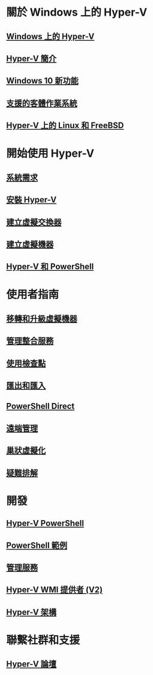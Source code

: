 # 關於 Windows 上的 Hyper-V

## [Windows 上的 Hyper-V](./windows_welcome.md)

## [Hyper-V 簡介](./about/hyperv_on_windows.md)

## [Windows 10 新功能](./about/whats_new.md)

## [支援的客體作業系統](about/supported_guest_os.md)

## [Hyper-V 上的 Linux 和 FreeBSD](https://technet.microsoft.com/library/dn531030.aspx)

# 開始使用 Hyper-V

## [系統需求](quick_start/walkthrough_compatibility.md)

## [安裝 Hyper-V](quick_start/walkthrough_install.md)

## [建立虛擬交換器](quick_start/walkthrough_virtual_switch.md)

## [建立虛擬機器](quick_start/walkthrough_create_vm.md)

## [Hyper-V 和 PowerShell](quick_start/walkthrough_powershell.md)

# 使用者指南

## [移轉和升級虛擬機器](user_guide/migrating_vms.md)

## [管理整合服務](user_guide/managing_ics.md)

## [使用檢查點](user_guide/checkpoints.md)

## [匯出和匯入](user_guide/export_import.md)

## [PowerShell Direct](user_guide/vmsession.md)

## [遠端管理](user_guide/remote_host_management.md)

## [巢狀虛擬化](user_guide/nesting.md)

## [疑難排解](user_guide/troubleshooting.md)

# 開發

## [Hyper-V PowerShell](https://technet.microsoft.com/library/hh848559.aspx)

## [PowerShell 範例](develop/powershell_snippets.md)

## [管理服務](develop/make_mgmt_service.md)

## [Hyper-V WMI 提供者 (V2)](https://msdn.microsoft.com/library/hh850319.aspx)

## [Hyper-V 架構](https://msdn.microsoft.com/en-us/library/cc768520(v=bts.10).aspx)

# 聯繫社群和支援

## [Hyper-V 論壇](https://social.technet.microsoft.com/Forums/windowsserver/en-US/home?forum=winserverhyperv)


